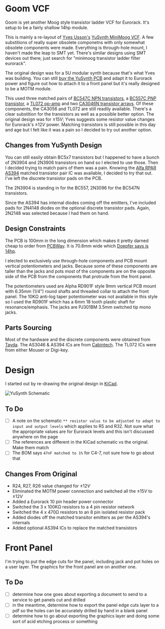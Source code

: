 # Goom VCF

Goom is yet another Moog style transistor ladder VCF for Eurorack. It's setup to be a fairly shallow 14hp module.

This is mainly a re-layout of [Yves Usson's](http://yusynth.net/) [YuSynth MiniMoog VCF](http://yusynth.net/Modular/index_en.html). A few substitions of really super obsolete componetns with only somewhat obsolete components were made. Everything is through-hole mount, I haven't made the leap to SMT yet. There's similar designs using SMT devices out there; just search for "minimoog transistor ladder filter eurorack".

The original design was for a 5U modular synth because that's what Yves was building. You can still [buy the YuSynth PCB](https://www.soundtronics.co.uk/yusynth-diy-synth/) and adapt it to Eurorack power and figure out how to attach it to a front panel but it's really designed to be a MOTM module. 

This used three matched pairs of [BC547C NPN transistors](Documents/BC547.pdf), a [BC557C PNP transistor](Documents/BC557.pdf), a [TL072 op-amp](Documents/tl072h.pdf) and two [CA3046N transistor arrays](Documents/CA3046N.pdf). Of these components, the CA3056 and TL072 are still readily available. There's a clear substition for the transistors as well as a possible better option. The original design was for $\pm15V$; Yves suggests some resistor value changes for Eurorack's $\pm12V$ power. Matching transistors is still possible in this day and age but I felt like it was a pain so I decided to try out another option.

## Changes from YuSynth Design

You can still easily obtain BC5x7 transistors but I happened to have a bunch of 2N3904 and 2N3906 transistors on hand so I elected to use those. Then I decided trying to match pairs of them was a pain. Knowing the [Alfa RPAR AS394](https://www.alfarzpp.lv/eng/sc/AS394CH.pdf) matched transistor pair IC was available, I decided to try that out.
I've left the discrete transistor pads on the PCB.

The 2N3904 is standing in for the BC557, 2N3096 for the BC547N transistors.

Since the AS394 has internal diodes coming off the emitters, I've included pads for 2N4148 diodes on the optional discrete transistor pads. Again, 2N2148 was selected because I had them on hand.

## Design Constraints

The PCB is 100mm in the long dimension which makes it pretty darned cheap to order from [PCBWay](https://www.pcbway.com/). It is 70.8mm wide which [Doepfer says is 14hp](https://doepfer.de/a100_man/a100m_e.htm).

I elected to exclusively use through-hole components and PCB mount vertical potentiometers and jacks. Because some of these components are taller than the jacks and pots most of the components are on the opposite side of the PCB from the components that protrude from the front panel.

The potentiometers used are Alpha RD901F style 9mm vertical PCB mount with 6.35mm (1/4") round shafts and threaded collar to attach the front panel. The 10KΩ anti-log taper potentiometer was not available in this style so I used the RD901F which has a 6mm 18 tooth plastic shaft for resonance/emphasis. The jacks are PJ301BM 3.5mm switched tip mono jacks.

## Parts Sourcing

Most of the hardware and the discrete components were obtained from [Tayda](https://www.taydaelectronics.com/). The AS3046 & AS394 ICs are from [Cabintech](https://cabintechglobal.com/). The TL072 ICs were from either Mouser or Digi-key.

# Design

I started out by re-drawing the original design in [KiCad](https://www.kicad.org).

![YuSynth Schematic](http://yusynth.net/Modular/Commun/MOOGVCF/Moogfilter-sch.jpg)

## To Do

- [ ] A note on the schematic `** resistor valus to be adjusted to adapt to input and output levels` which applies to R5 and R32. Not sure what the appropriate values are for Eurorack levels and this isn't discussed anywhere on the page
- [ ] The references are different in the KiCad schematic vs the original. Make them match
- [ ] The BOM says `47nF matched to 1%` for C4-7, not sure how to go about that

## Changes From Original

- R24, R27, R26 value changed for $\pm12V$
- Eliminated the MOTM power connection and switched all the $\pm15V$ to $\pm12V$
- Added a Eurorack 10 pin header power connector
- Switched the 3 x 100KΩ resistors to a 4 pin resistor network
- Switched the 4 x 470Ω resistors to an 8 pin isolated resistor pack 
- Added diodes off the matched transitor emitters as per the AS394's internals
- Added optional AS394 ICs to replace the matched transistors

# Front Panel

I'm trying to put the edge cuts for the panel, including jack and pot holes on a user layer. The graphics for the front panel are on another one.

## To Do

- [ ] determine how one goes about exporting a document to send to a service to get panels cut and drilled
- [ ] in the meantime, determine how to export the panel edge cuts layer to a pdf so the holes can be accurately drilled by hand in a blank panel
- [ ] determine how to go about exporting the graphics layer and doing some sort of acid etching process or something
